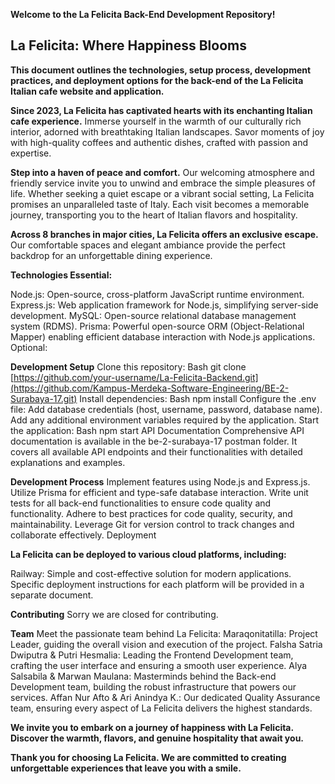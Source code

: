 **Welcome to the La Felicita Back-End Development Repository!**

## La Felicita: Where Happiness Blooms

**This document outlines the technologies, setup process, development practices, and deployment options for the back-end of the La Felicita Italian cafe website and application.**

**Since 2023, La Felicita has captivated hearts with its enchanting Italian cafe experience.** Immerse yourself in the warmth of our culturally rich interior, adorned with breathtaking Italian landscapes. Savor moments of joy with high-quality coffees and authentic dishes, crafted with passion and expertise.

**Step into a haven of peace and comfort.** Our welcoming atmosphere and friendly service invite you to unwind and embrace the simple pleasures of life. Whether seeking a quiet escape or a vibrant social setting, La Felicita promises an unparalleled taste of Italy. Each visit becomes a memorable journey, transporting you to the heart of Italian flavors and hospitality.

**Across 8 branches in major cities, La Felicita offers an exclusive escape.** Our comfortable spaces and elegant ambiance provide the perfect backdrop for an unforgettable dining experience.

**Technologies
Essential:**

Node.js: Open-source, cross-platform JavaScript runtime environment.
Express.js: Web application framework for Node.js, simplifying server-side development.
MySQL: Open-source relational database management system (RDMS).
Prisma: Powerful open-source ORM (Object-Relational Mapper) enabling efficient database interaction with Node.js applications.
Optional:

**Development Setup**
Clone this repository:
Bash
git clone [https://github.com/your-username/La-Felicita-Backend.git](https://github.com/Kampus-Merdeka-Software-Engineering/BE-2-Surabaya-17.git)
Install dependencies:
Bash
npm install
Configure the .env file:
Add database credentials (host, username, password, database name).
Add any additional environment variables required by the application.
Start the application:
Bash
npm start
API Documentation
Comprehensive API documentation is available in the be-2-surabaya-17 postman folder. It covers all available API endpoints and their functionalities with detailed explanations and examples.

**Development Process**
Implement features using Node.js and Express.js.
Utilize Prisma for efficient and type-safe database interaction.
Write unit tests for all back-end functionalities to ensure code quality and functionality.
Adhere to best practices for code quality, security, and maintainability.
Leverage Git for version control to track changes and collaborate effectively.
Deployment

**La Felicita can be deployed to various cloud platforms, including:**

Railway: Simple and cost-effective solution for modern applications.
Specific deployment instructions for each platform will be provided in a separate document.

**Contributing**
Sorry we are closed for contributing.

**Team**
Meet the passionate team behind La Felicita:
Maraqonitatilla: Project Leader, guiding the overall vision and execution of the project.
Falsha Satria Dwiputra & Putri Hesmalia: Leading the Frontend Development team, crafting the user interface and ensuring a smooth user experience.
Alya Salsabila & Marwan Maulana: Masterminds behind the Back-end Development team, building the robust infrastructure that powers our services.
Affan Nur Afto & Ari Anindya K.: Our dedicated Quality Assurance team, ensuring every aspect of La Felicita delivers the highest standards.

**We invite you to embark on a journey of happiness with La Felicita. Discover the warmth, flavors, and genuine hospitality that await you.**

**Thank you for choosing La Felicita. We are committed to creating unforgettable experiences that leave you with a smile.**
